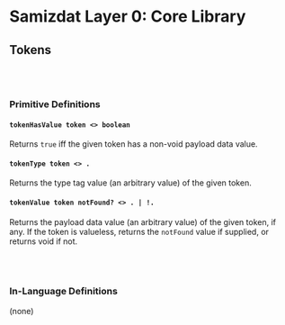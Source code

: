 Samizdat Layer 0: Core Library
==============================

Tokens
--------

<br><br>
### Primitive Definitions

#### `tokenHasValue token <> boolean`

Returns `true` iff the given token has a non-void payload data value.

#### `tokenType token <> .`

Returns the type tag value (an arbitrary value) of the given token.

#### `tokenValue token notFound? <> . | !.`

Returns the payload data value (an arbitrary value) of the given
token, if any. If the token is valueless, returns the `notFound`
value if supplied, or returns void if not.


<br><br>
### In-Language Definitions

(none)
